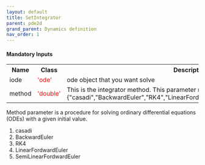 ```yaml
---
layout: default
title: SetIntegrator 
parent: pde2d
grand_parent: Dynamics definition
nav_order: 1
---
```


#### Mandatory Inputs
<table>
    <tr>
        <th> Name </th>
        <th> Class</th>
        <th> Description </th>
    </tr>
    <tr>
        <td> iode</td>
        <td>
            <font color="red">'ode'</font>
        </td>
        <td>
            ode object that you want solve
        </td>
    </tr>
    <!-- -------- -->
    <tr>
        <td>method</td>
        <td>
            <font color="red">'double'</font>
        </td>
        <td>This is the integrator method. This parameter must be member of this:
            {"casadi","BackwardEuler","RK4","LinearFordwardEuler","SemiLinearFordwardEuler"}
        </td>
    </tr>
</table>

 Method parameter is a  procedure for solving ordinary differential equations (ODEs) with a given initial value.

   1. casadi
   2. BackwardEuler
   3. RK4
   4. LinearFordwardEuler
   5. SemiLinearFordwardEuler